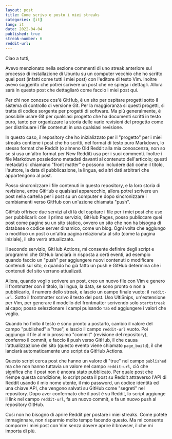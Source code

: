 ```yaml
---
layout: post
title: Come scrivo e posto i miei streaks
categories: [it]
lang: it
date: 2022-04-04
published: true
streak-number: 6
reddit-url:
---
```

Ciao a tutti,

Avevo menzionato nella sezione commenti di uno streak anteriore sul processo di installazione di Ubuntu su un computer vecchio che ho scritto quel post (infatti come tutti i miei post) con l'editore di testo Vim. Inoltre avevo suggerito che potrei scrivere un post che ne spiega i dettagli. Allora sarà in questo post che dettagliarò come faccio i miei post qui.

Per chi non conosce cos'è GitHub, è un sito per ospitare progetti sotto il sistema di controllo di versione Git. Per la maggioranza si questi progetti, si tratta di codice sorgente per progetti di software. Ma più generalmente, è possibile usare Git per qualsiasi progetto che ha documenti scritti in testo puro, tanto per organizzare la storia delle varie revisioni del progetto come per distribuare i file contenuti in una qualsiasi revisione.

In questo caso, il repository che ho inizializzato per il "progetto" per i miei streaks contiene i post che ho scritti, nel format di testo puro Markdown, lo stesso format che Reddit (o almeno Old Reddit alla mia conoscenza, non so se si usa un'altro format per New Reddit) usa per i suoi commenti. Inoltre i file Markdown possiedono metadati davanti al contenuto dell'articolo; questi metadati si chiamano "front matter" e possono includere dati come il titolo, l'auttore, la data di pubblicazione, la lingua, ed altri dati arbitrari che appartengono al post.

Posso sincronizzare i file contenuti in questo repository, e la loro storia di revisione, entre GitHub e qualsiasi apparecchio, allora potrei scrivere un post nella cartella per i post su un computer e dopo sincronizzare i cambiamenti verso GitHub con un'azione chiamata "push".

GitHub offrisce due servizi al di là del ospitare i file per i miei post che uso per pubblicarli: con il primo servizio, GitHub Pages, posso publiccare quei post come pagine su un sito statico, ovvero un sito che non ha bisogna di database o codice server dinamico, come un blog. Ogni volta che aggiungo o modifico un post o un'altra pagina relazionata al sito (come la pagina iniziale), il sito verrà attualizzato.

Il secondo servizio, GitHub Actions, mi consente definire degli script e programmi che GitHub lanciarà in risposta a certi eventi, ad esempio quando faccio un "push" per aggiungere nuovi contenuti o modificare contenuti sul sito, o quando ho già fatto un push e GitHub determina che i contenuti del sito verrano attualizati.

Allora, quando voglio scrivere un post, creo un nuovo file con Vim e genero il frontmatter con il titolo, la lingua, la data, se sono pronto o non a pubblicarlo, il numero dello streak, e lascio un campo finale vuoto: il `reddit-url`. Sotto il frontmatter scrivo il testo del post. Uso UltiSnips, un'extensione per Vim, per generare il modello del frontmatter scrivendo solo `startstreak` al capo; posso selezzionare i campi pulsando `Tab` ed aggiungere i valori che voglio.

Quando ho finito il testo e sono pronto a postarlo, cambio il valore del campo "published" a "true", e lascio il campo `reddit-url` vuoto. Poi aggiungo il file al mio prossimo "commit" (revisione del repository), confermo il commit, e faccio il push verso GitHub, il che causa l'attualizzazione del sito (questo evento viene chiamato `page_build`), il che lanciarà automaticamente uno script da GitHub Actions.

Questo script cerca post che hanno un valore di "true" nel campo `published` ma che non hanno tuttavia un valore nel campo `reddit-url`, ciò che significa che il post non è ancora stato pubblicato. Per quale post che riempe questa condizione, lo script posta il post su Reddit attraverso l'API di Reddit usando il mio nome utente, il mio password, un codice identità ed una chiave API, che vengono salvati su GitHub come "segreti" nel repository. Dopo aver confermato che il post è su Reddit, lo script aggiunge il link nel campo `reddit-url`, fa un nuovo commit, e fa un nuovo push al repository GitHub.

Così non ho bisogno di aprire Reddit per postare i miei streaks. Come potete immaginnare, non risparmio molto tempo facendo questo. Ma mi consente comporre i miei post con Vim senza dovere aprire il browser, il che mi importa di più.
